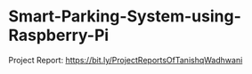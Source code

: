 # Smart-Parking-System-using-Raspberry-Pi

Project Report: https://bit.ly/ProjectReportsOfTanishqWadhwani
